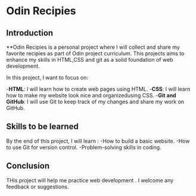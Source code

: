 # Odin Recipies

## Introduction

**Odin Recipies is a personal project where I will collect  and share my favorite recipies as part of Odin project curriculum. This projects aims to enhance my skills in HTML,CSS and git as a solid foundation of web development.

In this project, I want to focus on:

-**HTML**: I will learn how to create web pages using HTML.
-**CSS**: I will learn how to make my website look nice and organizedusing CSS.
-**Git and GitHub**: I will use Git to keep track of my changes and share my work on GitHub.

## Skills to be learned
By the end of this project, I will learn :
-How to build a basic website.
-How to use Git for version control.
-Problem-solving skills in coding.

## Conclusion

THis project will help me practice web development . I welcome any feedback or suggestions.